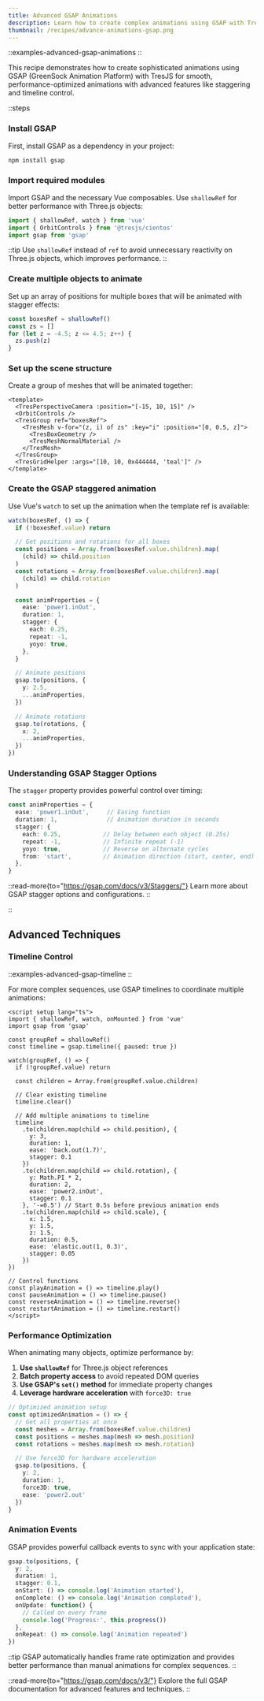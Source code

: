```yaml
---
title: Advanced GSAP Animations
description: Learn how to create complex animations using GSAP with TresJS
thumbnail: /recipes/advance-animations-gsap.png
---
```


::examples-advanced-gsap-animations
::

This recipe demonstrates how to create sophisticated animations using GSAP (GreenSock Animation Platform) with TresJS for smooth, performance-optimized animations with advanced features like staggering and timeline control.

::steps

### Install GSAP

First, install GSAP as a dependency in your project:

```bash
npm install gsap
```

### Import required modules

Import GSAP and the necessary Vue composables. Use `shallowRef` for better performance with Three.js objects:

```ts
import { shallowRef, watch } from 'vue'
import { OrbitControls } from '@tresjs/cientos'
import gsap from 'gsap'
```

::tip
Use `shallowRef` instead of `ref` to avoid unnecessary reactivity on Three.js objects, which improves performance.
::

### Create multiple objects to animate

Set up an array of positions for multiple boxes that will be animated with stagger effects:

```ts
const boxesRef = shallowRef()
const zs = []
for (let z = -4.5; z <= 4.5; z++) {
  zs.push(z)
}
```

### Set up the scene structure

Create a group of meshes that will be animated together:

```vue
<template>
  <TresPerspectiveCamera :position="[-15, 10, 15]" />
  <OrbitControls />
  <TresGroup ref="boxesRef">
    <TresMesh v-for="(z, i) of zs" :key="i" :position="[0, 0.5, z]">
      <TresBoxGeometry />
      <TresMeshNormalMaterial />
    </TresMesh>
  </TresGroup>
  <TresGridHelper :args="[10, 10, 0x444444, 'teal']" />
</template>
```

### Create the GSAP staggered animation

Use Vue's `watch` to set up the animation when the template ref is available:

```ts
watch(boxesRef, () => {
  if (!boxesRef.value) return

  // Get positions and rotations for all boxes
  const positions = Array.from(boxesRef.value.children).map(
    (child) => child.position
  )
  const rotations = Array.from(boxesRef.value.children).map(
    (child) => child.rotation
  )

  const animProperties = {
    ease: 'power1.inOut',
    duration: 1,
    stagger: {
      each: 0.25,
      repeat: -1,
      yoyo: true,
    },
  }

  // Animate positions
  gsap.to(positions, {
    y: 2.5,
    ...animProperties,
  })

  // Animate rotations
  gsap.to(rotations, {
    x: 2,
    ...animProperties,
  })
})
```

### Understanding GSAP Stagger Options

The `stagger` property provides powerful control over timing:

```ts
const animProperties = {
  ease: 'power1.inOut',     // Easing function
  duration: 1,              // Animation duration in seconds
  stagger: {
    each: 0.25,            // Delay between each object (0.25s)
    repeat: -1,            // Infinite repeat (-1)
    yoyo: true,            // Reverse on alternate cycles
    from: 'start',         // Animation direction (start, center, end)
  },
}
```

::read-more{to="https://gsap.com/docs/v3/Staggers/"}
Learn more about GSAP stagger options and configurations.
::

::

## Advanced Techniques

### Timeline Control

::examples-advanced-gsap-timeline
::

For more complex sequences, use GSAP timelines to coordinate multiple animations:

```vue [TimelineAnimation.vue]
<script setup lang="ts">
import { shallowRef, watch, onMounted } from 'vue'
import gsap from 'gsap'

const groupRef = shallowRef()
const timeline = gsap.timeline({ paused: true })

watch(groupRef, () => {
  if (!groupRef.value) return

  const children = Array.from(groupRef.value.children)

  // Clear existing timeline
  timeline.clear()

  // Add multiple animations to timeline
  timeline
    .to(children.map(child => child.position), {
      y: 3,
      duration: 1,
      ease: 'back.out(1.7)',
      stagger: 0.1
    })
    .to(children.map(child => child.rotation), {
      y: Math.PI * 2,
      duration: 2,
      ease: 'power2.inOut',
      stagger: 0.1
    }, '-=0.5') // Start 0.5s before previous animation ends
    .to(children.map(child => child.scale), {
      x: 1.5,
      y: 1.5,
      z: 1.5,
      duration: 0.5,
      ease: 'elastic.out(1, 0.3)',
      stagger: 0.05
    })
})

// Control functions
const playAnimation = () => timeline.play()
const pauseAnimation = () => timeline.pause()
const reverseAnimation = () => timeline.reverse()
const restartAnimation = () => timeline.restart()
</script>
```

### Performance Optimization

When animating many objects, optimize performance by:

1. **Use `shallowRef`** for Three.js object references
2. **Batch property access** to avoid repeated DOM queries
3. **Use GSAP's `set()` method** for immediate property changes
4. **Leverage hardware acceleration** with `force3D: true`

```ts
// Optimized animation setup
const optimizedAnimation = () => {
  // Get all properties at once
  const meshes = Array.from(boxesRef.value.children)
  const positions = meshes.map(mesh => mesh.position)
  const rotations = meshes.map(mesh => mesh.rotation)

  // Use force3D for hardware acceleration
  gsap.to(positions, {
    y: 2,
    duration: 1,
    force3D: true,
    ease: 'power2.out'
  })
}
```

### Animation Events

GSAP provides powerful callback events to sync with your application state:

```ts
gsap.to(positions, {
  y: 2,
  duration: 1,
  stagger: 0.1,
  onStart: () => console.log('Animation started'),
  onComplete: () => console.log('Animation completed'),
  onUpdate: function() {
    // Called on every frame
    console.log('Progress:', this.progress())
  },
  onRepeat: () => console.log('Animation repeated')
})
```

::tip
GSAP automatically handles frame rate optimization and provides better performance than manual animations for complex sequences.
::

::read-more{to="https://gsap.com/docs/v3/"}
Explore the full GSAP documentation for advanced features and techniques.
::
